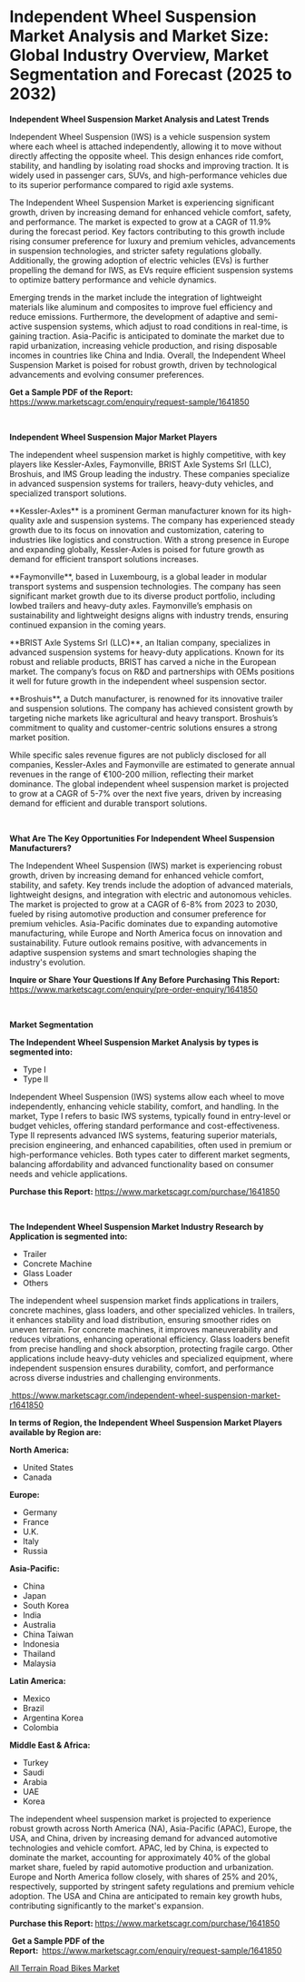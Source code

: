 <p><h1>Independent Wheel Suspension Market Analysis and Market Size: Global Industry Overview, Market Segmentation and Forecast (2025 to 2032)</h1></p><p><strong>Independent Wheel Suspension Market Analysis and Latest Trends</strong></p>
<p><p>Independent Wheel Suspension (IWS) is a vehicle suspension system where each wheel is attached independently, allowing it to move without directly affecting the opposite wheel. This design enhances ride comfort, stability, and handling by isolating road shocks and improving traction. It is widely used in passenger cars, SUVs, and high-performance vehicles due to its superior performance compared to rigid axle systems.</p><p>The Independent Wheel Suspension Market is experiencing significant growth, driven by increasing demand for enhanced vehicle comfort, safety, and performance. The market is expected to grow at a CAGR of 11.9% during the forecast period. Key factors contributing to this growth include rising consumer preference for luxury and premium vehicles, advancements in suspension technologies, and stricter safety regulations globally. Additionally, the growing adoption of electric vehicles (EVs) is further propelling the demand for IWS, as EVs require efficient suspension systems to optimize battery performance and vehicle dynamics.</p><p>Emerging trends in the market include the integration of lightweight materials like aluminum and composites to improve fuel efficiency and reduce emissions. Furthermore, the development of adaptive and semi-active suspension systems, which adjust to road conditions in real-time, is gaining traction. Asia-Pacific is anticipated to dominate the market due to rapid urbanization, increasing vehicle production, and rising disposable incomes in countries like China and India. Overall, the Independent Wheel Suspension Market is poised for robust growth, driven by technological advancements and evolving consumer preferences.</p></p>
<p><strong>Get a Sample PDF of the Report:&nbsp;</strong> <a href="https://www.marketscagr.com/enquiry/request-sample/1641850?utm_campaign=1889&utm_medium=2&utm_source=Github&utm_content=ia&utm_term=23012025&utm_id=independent-wheel-suspension">https://www.marketscagr.com/enquiry/request-sample/1641850</a></p>
<p>&nbsp;</p>
<p><strong>Independent Wheel Suspension Major Market Players</strong></p>
<p><p>The independent wheel suspension market is highly competitive, with key players like Kessler-Axles, Faymonville, BRIST Axle Systems Srl (LLC), Broshuis, and IMS Group leading the industry. These companies specialize in advanced suspension systems for trailers, heavy-duty vehicles, and specialized transport solutions.</p><p>**Kessler-Axles** is a prominent German manufacturer known for its high-quality axle and suspension systems. The company has experienced steady growth due to its focus on innovation and customization, catering to industries like logistics and construction. With a strong presence in Europe and expanding globally, Kessler-Axles is poised for future growth as demand for efficient transport solutions increases.</p><p>**Faymonville**, based in Luxembourg, is a global leader in modular transport systems and suspension technologies. The company has seen significant market growth due to its diverse product portfolio, including lowbed trailers and heavy-duty axles. Faymonville’s emphasis on sustainability and lightweight designs aligns with industry trends, ensuring continued expansion in the coming years.</p><p>**BRIST Axle Systems Srl (LLC)**, an Italian company, specializes in advanced suspension systems for heavy-duty applications. Known for its robust and reliable products, BRIST has carved a niche in the European market. The company’s focus on R&D and partnerships with OEMs positions it well for future growth in the independent wheel suspension sector.</p><p>**Broshuis**, a Dutch manufacturer, is renowned for its innovative trailer and suspension solutions. The company has achieved consistent growth by targeting niche markets like agricultural and heavy transport. Broshuis’s commitment to quality and customer-centric solutions ensures a strong market position.</p><p>While specific sales revenue figures are not publicly disclosed for all companies, Kessler-Axles and Faymonville are estimated to generate annual revenues in the range of €100-200 million, reflecting their market dominance. The global independent wheel suspension market is projected to grow at a CAGR of 5-7% over the next five years, driven by increasing demand for efficient and durable transport solutions.</p></p>
<p>&nbsp;</p>
<p><strong>What Are The Key Opportunities For Independent Wheel Suspension Manufacturers?</strong></p>
<p><p>The Independent Wheel Suspension (IWS) market is experiencing robust growth, driven by increasing demand for enhanced vehicle comfort, stability, and safety. Key trends include the adoption of advanced materials, lightweight designs, and integration with electric and autonomous vehicles. The market is projected to grow at a CAGR of 6-8% from 2023 to 2030, fueled by rising automotive production and consumer preference for premium vehicles. Asia-Pacific dominates due to expanding automotive manufacturing, while Europe and North America focus on innovation and sustainability. Future outlook remains positive, with advancements in adaptive suspension systems and smart technologies shaping the industry's evolution.</p></p>
<p><strong>Inquire or Share Your Questions If Any Before Purchasing This Report:</strong> <a href="https://www.marketscagr.com/enquiry/pre-order-enquiry/1641850?utm_campaign=1889&utm_medium=2&utm_source=Github&utm_content=ia&utm_term=23012025&utm_id=independent-wheel-suspension">https://www.marketscagr.com/enquiry/pre-order-enquiry/1641850</a></p>
<p>&nbsp;</p>
<p><strong>Market Segmentation</strong></p>
<p><strong>The Independent Wheel Suspension Market Analysis by types is segmented into:</strong></p>
<p><ul><li>Type I</li><li>Type II</li></ul></p>
<p><p>Independent Wheel Suspension (IWS) systems allow each wheel to move independently, enhancing vehicle stability, comfort, and handling. In the market, Type I refers to basic IWS systems, typically found in entry-level or budget vehicles, offering standard performance and cost-effectiveness. Type II represents advanced IWS systems, featuring superior materials, precision engineering, and enhanced capabilities, often used in premium or high-performance vehicles. Both types cater to different market segments, balancing affordability and advanced functionality based on consumer needs and vehicle applications.</p></p>
<p><strong>Purchase this Report:&nbsp;</strong><a href="https://www.marketscagr.com/purchase/1641850?utm_campaign=1889&utm_medium=2&utm_source=Github&utm_content=ia&utm_term=23012025&utm_id=independent-wheel-suspension">https://www.marketscagr.com/purchase/1641850</a></p>
<p>&nbsp;</p>
<p><strong>The Independent Wheel Suspension Market Industry Research by Application is segmented into:</strong></p>
<p><ul><li>Trailer</li><li>Concrete Machine</li><li>Glass Loader</li><li>Others</li></ul></p>
<p><p>The independent wheel suspension market finds applications in trailers, concrete machines, glass loaders, and other specialized vehicles. In trailers, it enhances stability and load distribution, ensuring smoother rides on uneven terrain. For concrete machines, it improves maneuverability and reduces vibrations, enhancing operational efficiency. Glass loaders benefit from precise handling and shock absorption, protecting fragile cargo. Other applications include heavy-duty vehicles and specialized equipment, where independent suspension ensures durability, comfort, and performance across diverse industries and challenging environments.</p></p>
<p><a href="https://www.marketscagr.com/independent-wheel-suspension-market-r1641850?utm_campaign=1889&utm_medium=2&utm_source=Github&utm_content=ia&utm_term=23012025&utm_id=independent-wheel-suspension">&nbsp;https://www.marketscagr.com/independent-wheel-suspension-market-r1641850</a></p>
<p><strong>In terms of Region, the Independent Wheel Suspension Market Players available by Region are:</strong></p>
<p>
    <p> <strong> North America: </strong>
        <ul>
            <li>United States</li>
            <li>Canada</li>
        </ul>
        </p> 
    <p> <strong> Europe: </strong>
        <ul>
            <li>Germany</li>
            <li>France</li>
            <li>U.K.</li>
            <li>Italy</li>
            <li>Russia</li>
        </ul>
        </p> 
    <p> <strong> Asia-Pacific: </strong>
        <ul>
            <li>China</li>
            <li>Japan</li>
            <li>South Korea</li>
            <li>India</li>
            <li>Australia</li>
            <li>China Taiwan</li>
            <li>Indonesia</li>
            <li>Thailand</li>
            <li>Malaysia</li>
        </ul>
        </p> 
    <p> <strong> Latin America: </strong>
        <ul>
            <li>Mexico</li>
            <li>Brazil</li>
            <li>Argentina Korea</li>
            <li>Colombia</li>
        </ul>
        </p> 
    <p> <strong> Middle East & Africa: </strong>
        <ul>
            <li>Turkey</li>
            <li>Saudi</li>
            <li>Arabia</li>
            <li>UAE</li>
            <li>Korea</li>
        </ul>
    </p>
    </p>
<p><p>The independent wheel suspension market is projected to experience robust growth across North America (NA), Asia-Pacific (APAC), Europe, the USA, and China, driven by increasing demand for advanced automotive technologies and vehicle comfort. APAC, led by China, is expected to dominate the market, accounting for approximately 40% of the global market share, fueled by rapid automotive production and urbanization. Europe and North America follow closely, with shares of 25% and 20%, respectively, supported by stringent safety regulations and premium vehicle adoption. The USA and China are anticipated to remain key growth hubs, contributing significantly to the market's expansion.</p></p>
<p><strong>Purchase this Report: </strong><a href="https://www.marketscagr.com/purchase/1641850?utm_campaign=1889&utm_medium=2&utm_source=Github&utm_content=ia&utm_term=23012025&utm_id=independent-wheel-suspension">https://www.marketscagr.com/purchase/1641850</a></p>
<p>&nbsp;<strong>Get a Sample PDF of the Report:&nbsp;&nbsp;</strong><a href="https://www.marketscagr.com/enquiry/request-sample/1641850?utm_campaign=1889&utm_medium=2&utm_source=Github&utm_content=ia&utm_term=23012025&utm_id=independent-wheel-suspension">https://www.marketscagr.com/enquiry/request-sample/1641850</a></p>
<p><strong></strong></p>
<p><p><a href="https://github.com/prosalinda88/Market-Research-Report-List-7/blob/main/all-terrain-road-bikes-market.md?utm_campaign=1889&utm_medium=2&utm_source=Github&utm_content=ia&utm_term=23012025&utm_id=independent-wheel-suspension">All Terrain Road Bikes Market</a></p></p>
